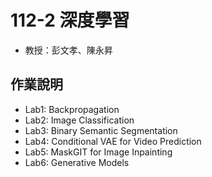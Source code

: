 # 112-2 深度學習
* 教授：彭文孝、陳永昇

## 作業說明
* Lab1: Backpropagation
* Lab2: Image Classification
* Lab3: Binary Semantic Segmentation 
* Lab4: Conditional VAE for Video Prediction
* Lab5: MaskGIT for Image Inpainting
* Lab6: Generative Models
